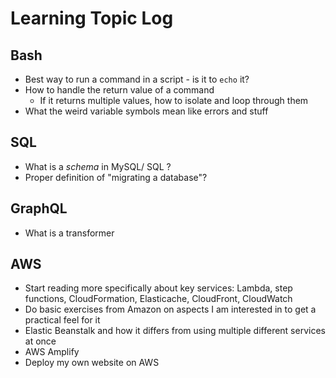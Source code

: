 # Learning Topic Log

## Bash

- Best way to run a command in a script - is it to `echo` it?
- How to handle the return value of a command
  - If it returns multiple values, how to isolate and loop through them
- What the weird variable symbols mean like errors and stuff

## SQL

- What is a _schema_ in MySQL/ SQL ?
- Proper definition of "migrating a database"?

## GraphQL

- What is a transformer

## AWS

- Start reading more specifically about key services: Lambda, step functions, CloudFormation, Elasticache, CloudFront, CloudWatch
- Do basic exercises from Amazon on aspects I am interested in to get a practical feel for it
- Elastic Beanstalk and how it differs from using multiple different services at once
- AWS Amplify
- Deploy my own website on AWS
